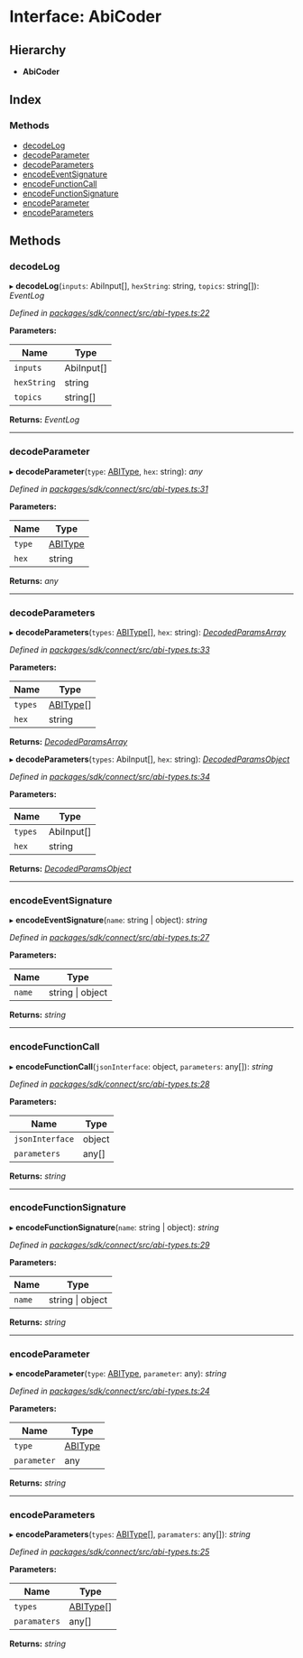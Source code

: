 # Interface: AbiCoder

## Hierarchy

* **AbiCoder**

## Index

### Methods

* [decodeLog](_abi_types_.abicoder.md#decodelog)
* [decodeParameter](_abi_types_.abicoder.md#decodeparameter)
* [decodeParameters](_abi_types_.abicoder.md#decodeparameters)
* [encodeEventSignature](_abi_types_.abicoder.md#encodeeventsignature)
* [encodeFunctionCall](_abi_types_.abicoder.md#encodefunctioncall)
* [encodeFunctionSignature](_abi_types_.abicoder.md#encodefunctionsignature)
* [encodeParameter](_abi_types_.abicoder.md#encodeparameter)
* [encodeParameters](_abi_types_.abicoder.md#encodeparameters)

## Methods

###  decodeLog

▸ **decodeLog**(`inputs`: AbiInput[], `hexString`: string, `topics`: string[]): *EventLog*

*Defined in [packages/sdk/connect/src/abi-types.ts:22](https://github.com/celo-org/celo-monorepo/blob/master/packages/sdk/connect/src/abi-types.ts#L22)*

**Parameters:**

Name | Type |
------ | ------ |
`inputs` | AbiInput[] |
`hexString` | string |
`topics` | string[] |

**Returns:** *EventLog*

___

###  decodeParameter

▸ **decodeParameter**(`type`: [ABIType](../modules/_abi_types_.md#abitype), `hex`: string): *any*

*Defined in [packages/sdk/connect/src/abi-types.ts:31](https://github.com/celo-org/celo-monorepo/blob/master/packages/sdk/connect/src/abi-types.ts#L31)*

**Parameters:**

Name | Type |
------ | ------ |
`type` | [ABIType](../modules/_abi_types_.md#abitype) |
`hex` | string |

**Returns:** *any*

___

###  decodeParameters

▸ **decodeParameters**(`types`: [ABIType](../modules/_abi_types_.md#abitype)[], `hex`: string): *[DecodedParamsArray](_abi_types_.decodedparamsarray.md)*

*Defined in [packages/sdk/connect/src/abi-types.ts:33](https://github.com/celo-org/celo-monorepo/blob/master/packages/sdk/connect/src/abi-types.ts#L33)*

**Parameters:**

Name | Type |
------ | ------ |
`types` | [ABIType](../modules/_abi_types_.md#abitype)[] |
`hex` | string |

**Returns:** *[DecodedParamsArray](_abi_types_.decodedparamsarray.md)*

▸ **decodeParameters**(`types`: AbiInput[], `hex`: string): *[DecodedParamsObject](_abi_types_.decodedparamsobject.md)*

*Defined in [packages/sdk/connect/src/abi-types.ts:34](https://github.com/celo-org/celo-monorepo/blob/master/packages/sdk/connect/src/abi-types.ts#L34)*

**Parameters:**

Name | Type |
------ | ------ |
`types` | AbiInput[] |
`hex` | string |

**Returns:** *[DecodedParamsObject](_abi_types_.decodedparamsobject.md)*

___

###  encodeEventSignature

▸ **encodeEventSignature**(`name`: string | object): *string*

*Defined in [packages/sdk/connect/src/abi-types.ts:27](https://github.com/celo-org/celo-monorepo/blob/master/packages/sdk/connect/src/abi-types.ts#L27)*

**Parameters:**

Name | Type |
------ | ------ |
`name` | string &#124; object |

**Returns:** *string*

___

###  encodeFunctionCall

▸ **encodeFunctionCall**(`jsonInterface`: object, `parameters`: any[]): *string*

*Defined in [packages/sdk/connect/src/abi-types.ts:28](https://github.com/celo-org/celo-monorepo/blob/master/packages/sdk/connect/src/abi-types.ts#L28)*

**Parameters:**

Name | Type |
------ | ------ |
`jsonInterface` | object |
`parameters` | any[] |

**Returns:** *string*

___

###  encodeFunctionSignature

▸ **encodeFunctionSignature**(`name`: string | object): *string*

*Defined in [packages/sdk/connect/src/abi-types.ts:29](https://github.com/celo-org/celo-monorepo/blob/master/packages/sdk/connect/src/abi-types.ts#L29)*

**Parameters:**

Name | Type |
------ | ------ |
`name` | string &#124; object |

**Returns:** *string*

___

###  encodeParameter

▸ **encodeParameter**(`type`: [ABIType](../modules/_abi_types_.md#abitype), `parameter`: any): *string*

*Defined in [packages/sdk/connect/src/abi-types.ts:24](https://github.com/celo-org/celo-monorepo/blob/master/packages/sdk/connect/src/abi-types.ts#L24)*

**Parameters:**

Name | Type |
------ | ------ |
`type` | [ABIType](../modules/_abi_types_.md#abitype) |
`parameter` | any |

**Returns:** *string*

___

###  encodeParameters

▸ **encodeParameters**(`types`: [ABIType](../modules/_abi_types_.md#abitype)[], `paramaters`: any[]): *string*

*Defined in [packages/sdk/connect/src/abi-types.ts:25](https://github.com/celo-org/celo-monorepo/blob/master/packages/sdk/connect/src/abi-types.ts#L25)*

**Parameters:**

Name | Type |
------ | ------ |
`types` | [ABIType](../modules/_abi_types_.md#abitype)[] |
`paramaters` | any[] |

**Returns:** *string*
